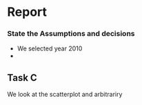 # Report

### State the Assumptions and decisions

- We selected year 2010
-

## Task C

We look at the scatterplot and arbitrariry
